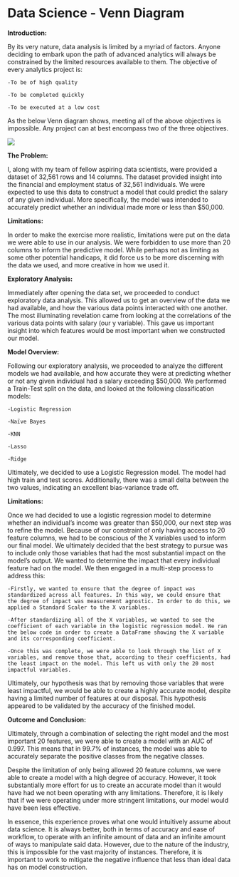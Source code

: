 # Data Science - Venn Diagram



**Introduction:**

By its very nature, data analysis is limited by a myriad of factors. Anyone deciding to embark upon the path of advanced analytics will always be constrained by the limited resources available to them.
The objective of every analytics project is:

    -To be of high quality
    
    -To be completed quickly
    
    -To be executed at a low cost
    
As the below Venn diagram shows, meeting all of the above objectives is impossible. Any project can at best encompass two of the three objectives.



![](https://berkonomics.com/wp-content/uploads/2015/11/goodfastcheap1-1.png)

**The Problem:**

I, along with my team of fellow aspiring data scientists, were provided a dataset of 32,561 rows and 14 columns. The dataset provided insight into the financial and employment status of 32,561 individuals. We were expected to use this data to construct a model that could predict the salary of any given individual. More specifically, the model was intended to accurately predict whether an individual made more or less than $50,000.
     
**Limitations:**

In order to make the exercise more realistic, limitations were put on the data we were able to use in our analysis. We were forbidden to use more than 20 columns to inform the predictive model. While perhaps not as limiting as some other potential handicaps, it did force us to be more discerning with the data we used, and more creative in how we used it.

**Exploratory Analysis:**

Immediately after opening the data set, we proceeded to conduct exploratory data analysis. This allowed us to get an overview of the data we had available, and how the various data points interacted with one another.
The most illuminating revelation came from looking at the correlations of the various data points with salary (our y variable). This gave us important insight into which features would be most important when we constructed our model.

**Model Overview:**

Following our exploratory analysis, we proceeded to analyze the different models we had available, and how accurate they were at predicting whether or not any given individual had a salary exceeding $50,000.
We performed a Train-Test split on the data, and looked at the following classification models:

    -Logistic Regression
    
    -Naïve Bayes
    
    -KNN
    
    -Lasso
    
    -Ridge
    
Ultimately, we decided to use a Logistic Regression model. The model had high train and test scores. Additionally, there was a small delta between the two values, indicating an excellent bias-variance trade off.

**Limitations:**

Once we had decided to use a logistic regression model to determine whether an individual’s income was greater than $50,000, our next step was to refine the model. Because of our constraint of only having access to 20 feature columns, we had to be conscious of the X variables used to inform our final model. We ultimately decided that the best strategy to pursue was to include only those variables that had the most substantial impact on the model’s output.
We wanted to determine the impact that every individual feature had on the model. We then engaged in a multi-step process to address this:

    -Firstly, we wanted to ensure that the degree of impact was standardized across all features. In this way, we could ensure that the degree of impact was measurement agnostic. In order to do this, we applied a Standard Scaler to the X variables.
    
    -After standardizing all of the X variables, we wanted to see the coefficient of each variable in the logistic regression model. We ran the below code in order to create a DataFrame showing the X variable and its corresponding coefficient.
    
    -Once this was complete, we were able to look through the list of X variables, and remove those that, according to their coefficients, had the least impact on the model. This left us with only the 20 most impactful variables.
    
Ultimately, our hypothesis was that by removing those variables that were least impactful, we would be able to create a highly accurate model, despite having a limited number of features at our disposal. This hypothesis appeared to be validated by the accuracy of the finished model.
        
**Outcome and Conclusion:**

Ultimately, through a combination of selecting the right model and the most important 20 features, we were able to create a model with an AUC of 0.997. This means that in 99.7% of instances, the model was able to accurately separate the positive classes from the negative classes.

Despite the limitation of only being allowed 20 feature columns, we were able to create a model with a high degree of accuracy. However, it took substantially more effort for us to create an accurate model than it would have had we not been operating with any limitations. Therefore, it is likely that if we were operating under more stringent limitations, our model would have been less effective.

In essence, this experience proves what one would intuitively assume about data science. It is always better, both in terms of accuracy and ease of workflow, to operate with an infinite amount of data and an infinite amount of ways to manipulate said data. However, due to the nature of the industry, this is impossible for the vast majority of instances. Therefore, it is important to work to mitigate the negative influence that less than ideal data has on model construction.





